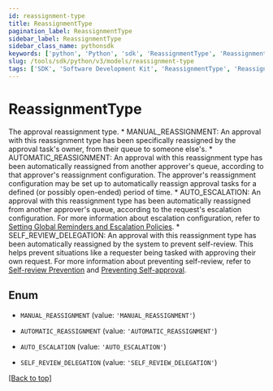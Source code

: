 ```yaml
---
id: reassignment-type
title: ReassignmentType
pagination_label: ReassignmentType
sidebar_label: ReassignmentType
sidebar_class_name: pythonsdk
keywords: ['python', 'Python', 'sdk', 'ReassignmentType', 'ReassignmentType'] 
slug: /tools/sdk/python/v3/models/reassignment-type
tags: ['SDK', 'Software Development Kit', 'ReassignmentType', 'ReassignmentType']
---
```


# ReassignmentType

The approval reassignment type.  * MANUAL_REASSIGNMENT: An approval with this reassignment type has been specifically reassigned by the approval task's owner, from their queue to someone else's.  * AUTOMATIC_REASSIGNMENT: An approval with this reassignment type has been automatically reassigned from another approver's queue, according to that approver's reassignment configuration. The approver's reassignment configuration may be set up to automatically reassign approval tasks for a defined (or possibly open-ended) period of time. * AUTO_ESCALATION: An approval with this reassignment type has been automatically reassigned from another approver's queue, according to the request's escalation configuration. For more information about escalation configuration, refer to [Setting Global Reminders and Escalation Policies](https://documentation.sailpoint.com/saas/help/requests/config_emails.html). * SELF_REVIEW_DELEGATION: An approval with this reassignment type has been automatically reassigned by the system to prevent self-review. This helps prevent situations like a requester being tasked with approving their own request. For more information about preventing self-review, refer to [Self-review Prevention](https://documentation.sailpoint.com/saas/help/users/work_reassignment.html#self-review-prevention) and [Preventing Self-approval](https://documentation.sailpoint.com/saas/help/requests/config_ap_roles.html#preventing-self-approval).

## Enum

* `MANUAL_REASSIGNMENT` (value: `'MANUAL_REASSIGNMENT'`)

* `AUTOMATIC_REASSIGNMENT` (value: `'AUTOMATIC_REASSIGNMENT'`)

* `AUTO_ESCALATION` (value: `'AUTO_ESCALATION'`)

* `SELF_REVIEW_DELEGATION` (value: `'SELF_REVIEW_DELEGATION'`)

[[Back to top]](#) 

